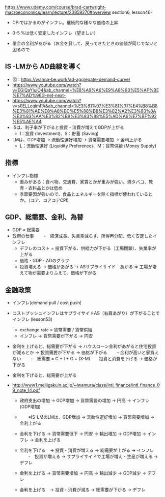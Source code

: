 https://www.udemy.com/course/brad-cartwright-macroeconomics/learn/lecture/23859270#overview
section6, lesson46-
- CPIではかるのがインフレ。継続的な様々な価格の上昇
- 0-5 %は低く安定したインフレ（望ましい）


- 借金の金利があがる（お金を貸して、戻ってきたときの価値が同じでないと困るので

## IS -LMから AD曲線を導く
- 図：https://wanna-be.work/ad-aggregate-demand-curve/
- https://www.youtube.com/watch?v=EGlQaYIujO4&ab_channel=%E8%A9%A6%E9%A8%93%E5%AF%BE%E7%AD%96G-net-next-
- https://www.youtube.com/watch?v=s0ELLeqlmPA&ab_channel=%E3%81%97%E3%81%97%E4%B8%B8%E3%81%AE%E8%A8%BC%E5%88%B8%E3%82%A2%E3%83%8A%E3%83%AA%E3%82%B9%E3%83%88%E5%AD%A6%E7%BF%92%E5%AE%A4
- ISは、利子率が下がると投資・消費が増えてGDPが上がる
  - I：投資 (Investment)、S：貯蓄 (Saving)
- LMは、GDP増加 -> 流動性選好増加 -> 貨幣需要増加 -> 金利上がる
  - L：流動性選好 (Liquidity Preference)、M：貨幣供給 (Money Supply) 
## 指標
- インフレ指標
  - 重みがある：食べ物、交通費、家賃とかが重みが強い。酒タバコ、教育・衣料品とかは低め
  - 季節要因が強いので、食品とエネルギーを除く指標が使われているとか。（コア、コアコアCPI)

## GDP、総需要、金利、為替
- GDP = 総需要
- 政府の仕事
　　-　経済成長、失業率減らす、所得再分配、低く安定したインフレ
    - デフレのコスト = 投資下がる、供給力が下がる（工場閉鎖）、失業率が上がる
    - 価格・GDP・ADのグラフ
    - 投資増える -> 価格があがる -> ASサプライサイド　あがる => 工場が増えて物が需要よりふえて、価格が下がる
## 金融政策
- インフレ(demand pull / cost push)
- コストプッシュインフレはサプライサイドAS（右肩あがり）が下がることでインフレ (lesson53)
  - exchange rate = 貨幣需要 / 貨幣供給
  - インフレ -> 貨幣需要が下がる  -> 円安
- 金利を上げると、総需要が下がる -> ハウスローン金利があがると住宅投資が減るとか -> 投資需要が下がる -> 価格が下がる
　　- 金利が高いと家買えない 
　　-　総需要 = C + I + G + (X-M)　　投資と消費を下げる -> 価格が下がる
- 金利を下げると、総需要が上がる

- http://www1.meijigakuin.ac.jp/~iwamura/class/intl_finance/intl_finance_09_note_14.pdf
  - 政府支出の増加 -> GDP増加 -> 貨幣需要の増加 -> 円高 -> インフレ(GDP増加)
  - 　　※IS-LMのLMは、GDP増加 -> 流動性選好増加 -> 貨幣需要増加 -> 金利上がる
  
  - 金利を下げる -> 貨幣需要低下 -> 円安 -> 輸出増加 -> GDP増加 -> インフレ -> 金利を上げる
   - 金利を下げる　-> 投資・消費が増える -> 総需要が上がる ->  インフレ
   　　-　投資が増える -> サプライサイドで工場が増え・生産が増える -> デフレ 
  - 金利を上げる -> 貨幣需要増加 -> 円高 -> 輸出減少 -> GDP減少 -> デフレ
  - 金利を上げる　-> 投資・消費が減る -> 総需要が下がる ->  デフレ
